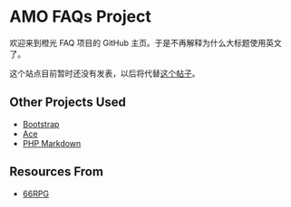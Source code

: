 AMO FAQs Project
================

欢迎来到橙光 FAQ 项目的 GitHub 主页。于是不再解释为什么大标题使用英文了。

这个站点目前暂时还没有发表，以后将代替[这个帖子](http://bbs.66rpg.com/thread-324640-1-1.html)。

Other Projects Used
-------------------

- [Bootstrap](http://www.bootcss.com)
- [Ace](http://ace.c9.io)
- [PHP Markdown](http://michelf.ca/projects/php-markdown)

Resources From
--------------

- [66RPG](http://www.66rpg.com)
